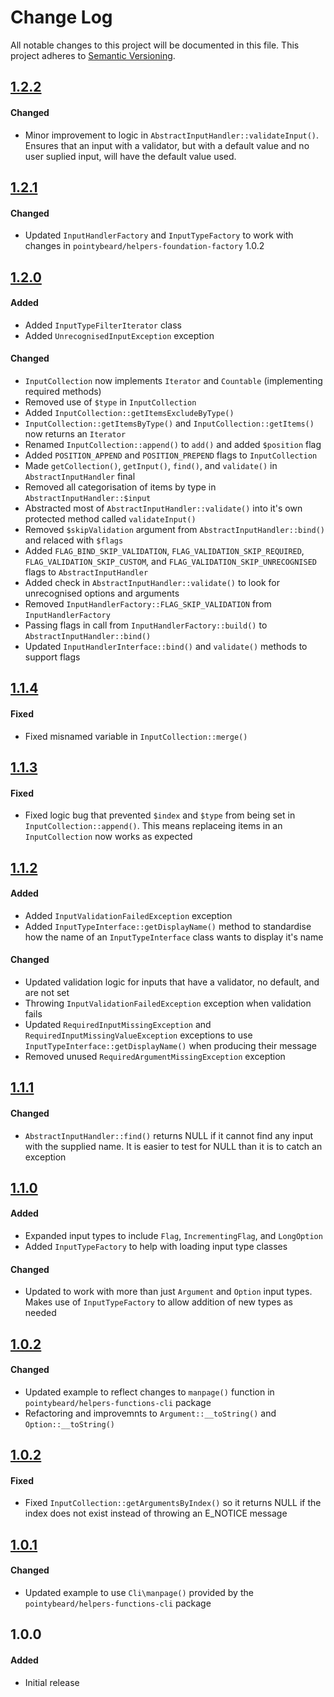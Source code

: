 # Change Log

All notable changes to this project will be documented in this file.
This project adheres to [Semantic Versioning](http://semver.org/).

## [1.2.2][]
#### Changed
-   Minor improvement to logic in `AbstractInputHandler::validateInput()`. Ensures that an input with a validator, but with a default value and no user suplied input, will have the default value used.

## [1.2.1][]
#### Changed
-   Updated `InputHandlerFactory` and `InputTypeFactory` to work with changes in `pointybeard/helpers-foundation-factory` 1.0.2

## [1.2.0][]
#### Added
-   Added `InputTypeFilterIterator` class
-   Added `UnrecognisedInputException` exception

#### Changed
-   `InputCollection` now implements `Iterator` and `Countable` (implementing required methods)
-   Removed use of `$type` in `InputCollection`
-   Added `InputCollection::getItemsExcludeByType()`
-   `InputCollection::getItemsByType()` and `InputCollection::getItems()` now returns an `Iterator`
-   Renamed `InputCollection::append()` to `add()` and added `$position` flag
-   Added `POSITION_APPEND` and `POSITION_PREPEND` flags to `InputCollection`
-   Made `getCollection()`, `getInput()`, `find()`, and `validate()` in `AbstractInputHandler` final
-   Removed all categorisation of items by type in `AbstractInputHandler::$input`
-   Abstracted most of `AbstractInputHandler::validate()` into it's own protected method called `validateInput()`
-   Removed `$skipValidation` argument from `AbstractInputHandler::bind()` and relaced with `$flags`
-   Added `FLAG_BIND_SKIP_VALIDATION`, `FLAG_VALIDATION_SKIP_REQUIRED`, `FLAG_VALIDATION_SKIP_CUSTOM`, and `FLAG_VALIDATION_SKIP_UNRECOGNISED` flags to `AbstractInputHandler`
-   Added check in `AbstractInputHandler::validate()` to look for unrecognised options and arguments
-   Removed `InputHandlerFactory::FLAG_SKIP_VALIDATION` from `InputHandlerFactory`
-   Passing flags in call from `InputHandlerFactory::build()` to `AbstractInputHandler::bind()`
-   Updated `InputHandlerInterface::bind()` and `validate()` methods to support flags

## [1.1.4][]
#### Fixed
-   Fixed misnamed variable in `InputCollection::merge()`

## [1.1.3][]
#### Fixed
-   Fixed logic bug that prevented `$index` and `$type` from being set in `InputCollection::append()`. This means replaceing items in an `InputCollection` now works as expected

## [1.1.2][]
#### Added
-   Added `InputValidationFailedException` exception
-   Added `InputTypeInterface::getDisplayName()` method to standardise how the name of an `InputTypeInterface` class wants to display it's name

#### Changed
-   Updated validation logic for inputs that have a validator, no default, and are not set
-   Throwing `InputValidationFailedException` exception when validation fails
-   Updated `RequiredInputMissingException` and `RequiredInputMissingValueException` exceptions to use `InputTypeInterface::getDisplayName()` when producing their message
-   Removed unused `RequiredArgumentMissingException` exception

## [1.1.1][]
#### Changed
-   `AbstractInputHandler::find()` returns NULL if it cannot find any input with the supplied name. It is easier to test for NULL than it is to catch an exception

## [1.1.0][]
#### Added
-   Expanded input types to include `Flag`, `IncrementingFlag`, and `LongOption`
-   Added `InputTypeFactory` to help with loading input type classes

#### Changed
-   Updated to work with more than just `Argument` and `Option` input types. Makes use of `InputTypeFactory` to allow addition of new types as needed

## [1.0.2][]
#### Changed
-   Updated example to reflect changes to `manpage()` function in `pointybeard/helpers-functions-cli` package
-   Refactoring and improvemnts to `Argument::__toString()` and `Option::__toString()`

## [1.0.2][]
#### Fixed
-   Fixed `InputCollection::getArgumentsByIndex()` so it returns NULL if the index does not exist instead of throwing an E_NOTICE message

## [1.0.1][]
#### Changed
-   Updated example to use `Cli\manpage()` provided by the `pointybeard/helpers-functions-cli` package

## 1.0.0
#### Added
-   Initial release

[1.2.2]: https://github.com/pointybeard/helpers-functions-cli/compare/1.2.1...1.2.2
[1.2.1]: https://github.com/pointybeard/helpers-functions-cli/compare/1.2.0...1.2.1
[1.2.0]: https://github.com/pointybeard/helpers-functions-cli/compare/1.1.4...1.2.0
[1.1.4]: https://github.com/pointybeard/helpers-functions-cli/compare/1.1.3...1.1.4
[1.1.3]: https://github.com/pointybeard/helpers-functions-cli/compare/1.1.2...1.1.3
[1.1.2]: https://github.com/pointybeard/helpers-functions-cli/compare/1.1.1...1.1.2
[1.1.1]: https://github.com/pointybeard/helpers-functions-cli/compare/1.1.0...1.1.1
[1.1.0]: https://github.com/pointybeard/helpers-functions-cli/compare/1.0.3...1.1.0
[1.0.3]: https://github.com/pointybeard/helpers-functions-cli/compare/1.0.2...1.0.3
[1.0.2]: https://github.com/pointybeard/helpers-functions-cli/compare/1.0.1...1.0.2
[1.0.1]: https://github.com/pointybeard/helpers-functions-cli/compare/1.0.0...1.0.1
